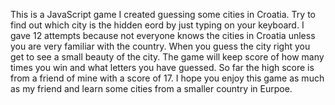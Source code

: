 This is a JavaScript game I created guessing some cities in Croatia. Try to find out which city is the hidden eord by just typing on your keyboard. I gave 12 attempts because not everyone knows the cities in Croatia unless you are very familiar with the country. When you guess the city right you get to see a small beauty of the city. The game will keep score of how many times you win and what letters you have guessed. So far the high score is from a friend of mine with a score of 17. I hope you enjoy this game as much as my friend and learn some cities from a smaller country in Eurpoe.